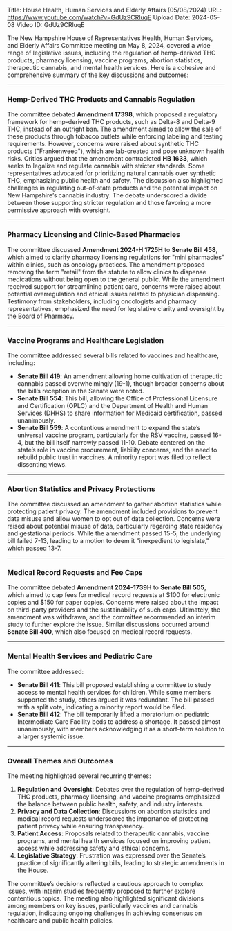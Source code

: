 Title: House Health, Human Services and Elderly Affairs (05/08/2024)
URL: https://www.youtube.com/watch?v=GdUz9CRluqE
Upload Date: 2024-05-08
Video ID: GdUz9CRluqE

The New Hampshire House of Representatives Health, Human Services, and Elderly Affairs Committee meeting on May 8, 2024, covered a wide range of legislative issues, including the regulation of hemp-derived THC products, pharmacy licensing, vaccine programs, abortion statistics, therapeutic cannabis, and mental health services. Here is a cohesive and comprehensive summary of the key discussions and outcomes:

---

### **Hemp-Derived THC Products and Cannabis Regulation**
The committee debated **Amendment 17398**, which proposed a regulatory framework for hemp-derived THC products, such as Delta-8 and Delta-9 THC, instead of an outright ban. The amendment aimed to allow the sale of these products through tobacco outlets while enforcing labeling and testing requirements. However, concerns were raised about synthetic THC products ("Frankenweed"), which are lab-created and pose unknown health risks. Critics argued that the amendment contradicted **HB 1633**, which seeks to legalize and regulate cannabis with stricter standards. Some representatives advocated for prioritizing natural cannabis over synthetic THC, emphasizing public health and safety. The discussion also highlighted challenges in regulating out-of-state products and the potential impact on New Hampshire’s cannabis industry. The debate underscored a divide between those supporting stricter regulation and those favoring a more permissive approach with oversight.

---

### **Pharmacy Licensing and Clinic-Based Pharmacies**
The committee discussed **Amendment 2024-H 1725H** to **Senate Bill 458**, which aimed to clarify pharmacy licensing regulations for "mini pharmacies" within clinics, such as oncology practices. The amendment proposed removing the term "retail" from the statute to allow clinics to dispense medications without being open to the general public. While the amendment received support for streamlining patient care, concerns were raised about potential overregulation and ethical issues related to physician dispensing. Testimony from stakeholders, including oncologists and pharmacy representatives, emphasized the need for legislative clarity and oversight by the Board of Pharmacy.

---

### **Vaccine Programs and Healthcare Legislation**
The committee addressed several bills related to vaccines and healthcare, including:
- **Senate Bill 419**: An amendment allowing home cultivation of therapeutic cannabis passed overwhelmingly (19-1), though broader concerns about the bill’s reception in the Senate were noted.
- **Senate Bill 554**: This bill, allowing the Office of Professional Licensure and Certification (OPLC) and the Department of Health and Human Services (DHHS) to share information for Medicaid certification, passed unanimously.
- **Senate Bill 559**: A contentious amendment to expand the state’s universal vaccine program, particularly for the RSV vaccine, passed 16-4, but the bill itself narrowly passed 11-10. Debate centered on the state’s role in vaccine procurement, liability concerns, and the need to rebuild public trust in vaccines. A minority report was filed to reflect dissenting views.

---

### **Abortion Statistics and Privacy Protections**
The committee discussed an amendment to gather abortion statistics while protecting patient privacy. The amendment included provisions to prevent data misuse and allow women to opt out of data collection. Concerns were raised about potential misuse of data, particularly regarding state residency and gestational periods. While the amendment passed 15-5, the underlying bill failed 7-13, leading to a motion to deem it "inexpedient to legislate," which passed 13-7.

---

### **Medical Record Requests and Fee Caps**
The committee debated **Amendment 2024-1739H** to **Senate Bill 505**, which aimed to cap fees for medical record requests at $100 for electronic copies and $150 for paper copies. Concerns were raised about the impact on third-party providers and the sustainability of such caps. Ultimately, the amendment was withdrawn, and the committee recommended an interim study to further explore the issue. Similar discussions occurred around **Senate Bill 400**, which also focused on medical record requests.

---

### **Mental Health Services and Pediatric Care**
The committee addressed:
- **Senate Bill 411**: This bill proposed establishing a committee to study access to mental health services for children. While some members supported the study, others argued it was redundant. The bill passed with a split vote, indicating a minority report would be filed.
- **Senate Bill 412**: The bill temporarily lifted a moratorium on pediatric Intermediate Care Facility beds to address a shortage. It passed almost unanimously, with members acknowledging it as a short-term solution to a larger systemic issue.

---

### **Overall Themes and Outcomes**
The meeting highlighted several recurring themes:
1. **Regulation and Oversight**: Debates over the regulation of hemp-derived THC products, pharmacy licensing, and vaccine programs emphasized the balance between public health, safety, and industry interests.
2. **Privacy and Data Collection**: Discussions on abortion statistics and medical record requests underscored the importance of protecting patient privacy while ensuring transparency.
3. **Patient Access**: Proposals related to therapeutic cannabis, vaccine programs, and mental health services focused on improving patient access while addressing safety and ethical concerns.
4. **Legislative Strategy**: Frustration was expressed over the Senate’s practice of significantly altering bills, leading to strategic amendments in the House.

The committee’s decisions reflected a cautious approach to complex issues, with interim studies frequently proposed to further explore contentious topics. The meeting also highlighted significant divisions among members on key issues, particularly vaccines and cannabis regulation, indicating ongoing challenges in achieving consensus on healthcare and public health policies.
